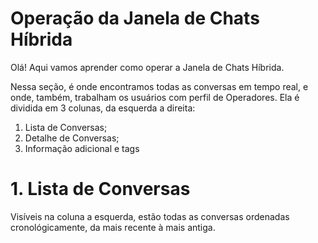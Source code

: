 # Operação da Janela de Chats Híbrida

Olá! Aqui vamos aprender como operar a Janela de Chats Híbrida.

Nessa seção, é onde encontramos todas as conversas em tempo real, e onde, também, trabalham os usuários com perfil de Operadores. Ela é dividida em 3 colunas, da esquerda a direita:

 1. Lista de Conversas;
 2. Detalhe de Conversas;
 3. Informação adicional e tags

# 1. Lista de Conversas
 
 Visíveis na coluna a esquerda, estão todas as conversas ordenadas cronológicamente, da mais recente à mais antiga. 

<!--stackedit_data:
eyJoaXN0b3J5IjpbLTE2NTI4MjA0OTAsLTE3OTE4ODkyMjZdfQ
==
-->